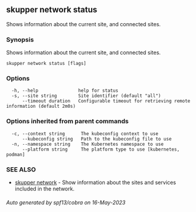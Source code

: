 ## skupper network status

Shows information about the current site, and connected sites.

### Synopsis

Shows information about the current site, and connected sites.

```
skupper network status [flags]
```

### Options

```
  -h, --help               help for status
  -s, --site string        Site identifier (default "all")
      --timeout duration   Configurable timeout for retrieving remote information (default 2m0s)
```

### Options inherited from parent commands

```
  -c, --context string      The kubeconfig context to use
      --kubeconfig string   Path to the kubeconfig file to use
  -n, --namespace string    The Kubernetes namespace to use
      --platform string     The platform type to use [kubernetes, podman]
```

### SEE ALSO

* [skupper network](skupper_network.md)	 - Show information about the sites and services included in the network.

###### Auto generated by spf13/cobra on 16-May-2023
